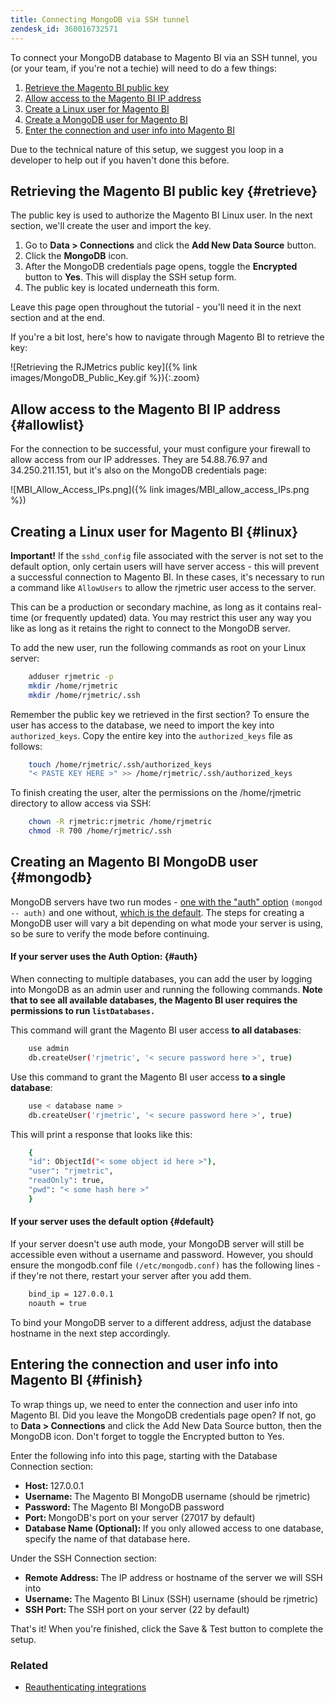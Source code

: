 ```yaml
---
title: Connecting MongoDB via SSH tunnel
zendesk_id: 360016732571
---
```



To connect your MongoDB database to Magento BI via an SSH tunnel, you (or your team, if you're not a techie) will need to do a few things:

1. [Retrieve the Magento BI public key](#retrieve)
1. [Allow access to the Magento BI IP address](#allowlist)
1. [Create a Linux user for Magento BI](#linux)
1. [Create a MongoDB user for Magento BI](#mongodb)
1. [Enter the connection and user info into Magento BI](#finish)

Due to the technical nature of this setup, we suggest you loop in a developer to help out if you haven't done this before.

## Retrieving the Magento BI public key {#retrieve}

The public key is used to authorize the Magento BI Linux user. In the next section, we'll create the user and import the key.

1. Go to **Data &gt; Connections** and click the **Add New Data Source** button.
1. Click the **MongoDB** icon.
1. After the MongoDB credentials page opens, toggle the **Encrypted** button to **Yes**. This will display the SSH setup form.
1. The public key is located underneath this form.

Leave this page open throughout the tutorial - you'll need it in the next section and at the end.

If you're a bit lost, here's how to navigate through Magento BI to retrieve the key:

![Retrieving the RJMetrics public key]({% link images/MongoDB_Public_Key.gif %}){:.zoom}

## Allow access to the Magento BI IP address {#allowlist}

For the connection to be successful, your must configure your firewall to allow access from our IP addresses. They are 54.88.76.97 and 34.250.211.151, but it's also on the MongoDB credentials page:

![MBI_Allow_Access_IPs.png]({% link images/MBI_allow_access_IPs.png %})

## Creating a Linux user for Magento BI {#linux}

**Important!**
 If the `sshd_config` file associated with the server is not set to the default option, only certain users will have server access - this will prevent a successful connection to Magento BI. In these cases, it's necessary to run a command like `AllowUsers` to allow the rjmetric user access to the server.

This can be a production or secondary machine, as long as it contains real-time (or frequently updated) data. You may restrict this user any way you like as long as it retains the right to connect to the MongoDB server.

To add the new user, run the following commands as root on your Linux server:

```bash
    adduser rjmetric -p
    mkdir /home/rjmetric
    mkdir /home/rjmetric/.ssh
```

Remember the public key we retrieved in the first section? To ensure the user has access to the database, we need to import the key into `authorized_keys`. Copy the entire key into the `authorized_keys` file as follows:

```bash
    touch /home/rjmetric/.ssh/authorized_keys
    "< PASTE KEY HERE >" >> /home/rjmetric/.ssh/authorized_keys
```

To finish creating the user, alter the permissions on the /home/rjmetric directory to allow access via SSH:

```bash
    chown -R rjmetric:rjmetric /home/rjmetric
    chmod -R 700 /home/rjmetric/.ssh
```

## Creating an Magento BI MongoDB user {#mongodb}

MongoDB servers have two run modes - [one with the "auth" option](#auth) `(mongod -- auth)` and one without, [which is the default](#default). The steps for creating a MongoDB user will vary a bit depending on what mode your server is using, so be sure to verify the mode before continuing.

#### If your server uses the Auth Option: {#auth}

When connecting to multiple databases, you can add the user by logging into MongoDB as an admin user and running the following commands. **Note that to see all available databases, the Magento BI user requires the permissions to run `listDatabases.`**

This command will grant the Magento BI user access **to all databases**:

```bash
    use admin
    db.createUser('rjmetric', '< secure password here >', true)
```

Use this command to grant the Magento BI user access **to a single database**:

```bash
    use < database name >
    db.createUser('rjmetric', '< secure password here >', true)
```

This will print a response that looks like this:

```bash
    {
    "id": ObjectId("< some object id here >"),
    "user": "rjmetric",
    "readOnly": true,
    "pwd": "< some hash here >"
    }
```

#### If your server uses the default option {#default}

If your server doesn't use auth mode, your MongoDB server will still be accessible even without a username and password. However, you should ensure the mongodb.conf file `(/etc/mongodb.conf)` has the following lines - if they're not there, restart your server after you add them.

```bash
    bind_ip = 127.0.0.1
    noauth = true
```

To bind your MongoDB server to a different address, adjust the database hostname in the next step accordingly.

## Entering the connection and user info into Magento BI {#finish}

To wrap things up, we need to enter the connection and user info into Magento BI. Did you leave the MongoDB credentials page open? If not, go to **Data &gt; Connections** and click the Add New Data Source button, then the MongoDB icon. Don't forget to toggle the Encrypted button to Yes.

Enter the following info into this page, starting with the Database Connection section:

* <strong>Host: </strong>127.0.0.1
* <strong>Username: </strong> The Magento BI MongoDB username (should be rjmetric)
* <strong>Password: </strong>The Magento BI MongoDB password
* <strong>Port: </strong>MongoDB's port on your server (27017 by default)
* <strong>Database Name (Optional): </strong>If you only allowed access to one database, specify the name of that database here.

Under the SSH Connection section:

* <strong>Remote Address: </strong>The IP address or hostname of the server we will SSH into
* <strong>Username: </strong>The Magento BI Linux (SSH) username (should be rjmetric)
* <strong>SSH Port: </strong>The SSH port on your server (22 by default)

That's it! When you're finished, click the Save &amp; Test button to complete the setup.

### Related

* [Reauthenticating integrations](https://support.magento.com/hc/en-us/articles/360016733151)

